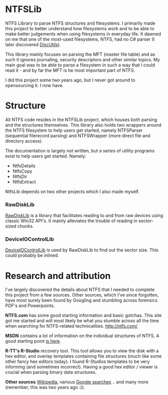 # NTFSLib
NTFS Library to parse NTFS structures and filesystems. I primarily made this project to better understand how filesystems work and to be able to make better judgements when using filesystems in everyday life. It dawned on me that one of the most-used filesystems, NTFS, had no C# parser (I later discovered [DiscUtils](https://discutils.codeplex.com/)).

This library mainly focuses on parsing the MFT (master file table) and as such it ignores journaling, security descriptors and other similar topics. My main goal was to be able to parse a filesystem in such a way that I could read it - and by far the MFT is he most important part of NTFS.

I did this project some two years ago, but I never got around to opensourcing it. I now have.

# Structure
All NTFS code resides in the NTFSLib project, which houses both parsing and the structures themselves. This library also holds two wrappers around the NTFS filesystem to help users get started, namely NTFSParser (sequential filerecord parsing) and NTFSWrapper (more direct file and directory access).

The documentation is largely not written, but a series of utility programs exist to help users get started. Namely:

- NtfsDetails
- NtfsCopy
- NtfsDir
- NtfsExtract

NtfsLib depends on two other projects which I also made myself. 

### RawDiskLib
[RawDiskLib](https://github.com/LordMike/RawDiskLib) is a library that facilitates reading to and from raw devices using classic Win32 API's. It mainly alleviates the trouble of reading in sector-sized chunks.

### DeviceIOControlLib
[DeviceIOControlLib](https://github.com/LordMike/DeviceIOControlLib) is used by RawDiskLib to find out the sector size. This could probably be inlined.

# Research and attribution
I've largely discovered the details about NTFS that I needed to complete this project from a few sources. Other sources, which I've since forgotten, have most surely been found by Googling and stumbling across forensics PDF's and Powerpoints.

**NTFS.com** has some good starting information and basic gotchas. This site got me started and will most likely be what you stumble across all the time when searching for NTFS-related technicalities. http://ntfs.com/

**MSDN** contains a lot of information on the individual structures of NTFS. A good starting point [is here](https://msdn.microsoft.com/en-us/library/bb470206%28v=vs.85%29.aspx).

**R-TT's R-Studio** recovery tool. This tool allows you to view the disk with a hex editor, and overlay templates containing file structures (much like some other fancy hex editors today). I found R-Studios templates to be very informing (and sometimes incorrect). Having a good hex editor / viewer is crucial when parsing binary data structures.

**Other sources** [Wikipedia](https://en.wikipedia.org/wiki/NTFS), various [Google searches](https://www.google.dk/webhp?sourceid=chrome-instant&ion=1&espv=2&ie=UTF-8#safe=off&q=ntfs+forensics) .. and many more (remember, this was two years ago :)).
